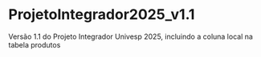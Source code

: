 # ProjetoIntegrador2025_v1.1
Versão 1.1 do Projeto Integrador Univesp 2025, incluindo a coluna local na tabela produtos
